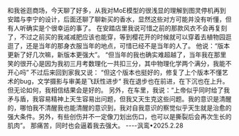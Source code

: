 和我爸逛商场，今天聊了好多，从我对MoE模型的很浅显的理解到图灵停机再到安踏与李宁的设计，后面还聊了聊新买的香水，显然这些对方可能并没有听懂，但有人听确实是个很幸运的事了。
在安踏店里我说可惜之前的那款风衣不会再复刻了，不过之前买的我减减肥应该也能穿，等到樱花开的时候就可以穿着去植物园逛逛了，还是当年的那身衣服当年的地点，可惜已经不是当年的人了。
他说：“版本更新了好几次嘛，新版本更强大”。
“但当年的我也确实难超越了，当年我在那里笑的很开心是因为我初三月考数理化一共扣三分，其中物理化学两个满分，我能不开心吗”
不过后来回到家我又说：
“但这个版本也挺好的，修复了上个版本不懂艺术的bug，文学摄影与审美是飞跃性进步“
我在退步也在前进，在下沉也在上升。但无论如何，我相信结果会是好的。
另外，在车里，我说：“上帝似乎同时给了我矛与盾，我容易精神上天生容易出问题，但我又天生克这些问题。我的意识是清醒的，哪怕我不清醒我也能清醒的意识到，我对自我意识的察觉似乎天生就是治愈的强大条件。另外，有些创伤并不一定像刀划出伤口，也可以是撕裂后会再次生长的肌肉”。
那痛苦，同时也会逼着我去强大。
----沨鸾•2025.2.28
